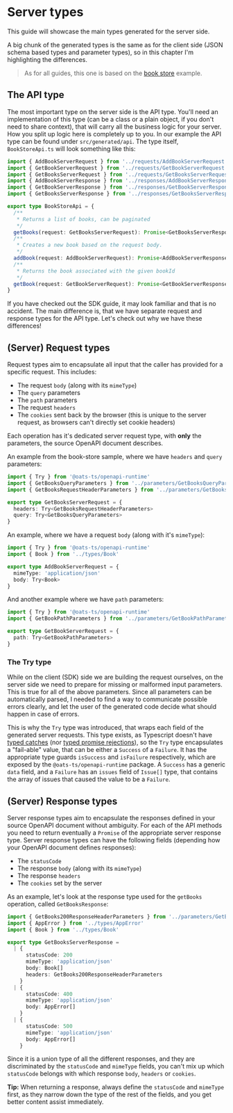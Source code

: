 # Server types

This guide will showcase the main types generated for the server side.

A big chunk of the generated types is the same as for the client side (JSON schema based types and parameter types), so in this chapter I'm highlighting the differences.

> As for all guides, this one is based on the [book store](https://github.com/oats-ts/oats-schemas/blob/master/schemas/book-store.json) example.

## The API type

The most important type on the server side is the API type. You'll need an implementation of this type (can be a class or a plain object, if you don't need to share context), that will carry all the business logic for your server. How you split up logic here is completely up to you. In our example the API type can be found under `src/generated/api`. The type itself, `BookStoreApi.ts` will look something like this:

```typescript
import { AddBookServerRequest } from '../requests/AddBookServerRequest'
import { GetBookServerRequest } from '../requests/GetBookServerRequest'
import { GetBooksServerRequest } from '../requests/GetBooksServerRequest'
import { AddBookServerResponse } from '../responses/AddBookServerResponse'
import { GetBookServerResponse } from '../responses/GetBookServerResponse'
import { GetBooksServerResponse } from '../responses/GetBooksServerResponse'

export type BookStoreApi = {
  /**
   * Returns a list of books, can be paginated
   */
  getBooks(request: GetBooksServerRequest): Promise<GetBooksServerResponse>
  /**
   * Creates a new book based on the request body.
   */
  addBook(request: AddBookServerRequest): Promise<AddBookServerResponse>
  /**
   * Returns the book associated with the given bookId
   */
  getBook(request: GetBookServerRequest): Promise<GetBookServerResponse>
}
```

If you have checked out the SDK guide, it may look familiar and that is no accident. The main difference is, that we have separate request and response types for the API type. Let's check out why we have these differences!

## (Server) Request types

Request types aim to encapsulate all input that the caller has provided for a specific request. This includes:

- The request `body` (along with its `mimeType`)
- The `query` parameters
- The `path` parameters
- The request `headers`
- The `cookies` sent back by the browser (this is unique to the server request, as browsers can't directly set cookie headers)

Each operation has it's dedicated server request type, with **only** the parameters, the source OpenAPI document describes.

An example from the book-store sample, where we have `headers` and `query` parameters:

```typescript
import { Try } from '@oats-ts/openapi-runtime'
import { GetBooksQueryParameters } from '../parameters/GetBooksQueryParameters'
import { GetBooksRequestHeaderParameters } from '../parameters/GetBooksRequestHeaderParameters'

export type GetBooksServerRequest = {
  headers: Try<GetBooksRequestHeaderParameters>
  query: Try<GetBooksQueryParameters>
}
```

An example, where we have a request `body` (along with it's `mimeType`):

```typescript
import { Try } from '@oats-ts/openapi-runtime'
import { Book } from '../types/Book'

export type AddBookServerRequest = {
  mimeType: 'application/json'
  body: Try<Book>
}
```

And another example where we have `path` parameters:

```typescript
import { Try } from '@oats-ts/openapi-runtime'
import { GetBookPathParameters } from '../parameters/GetBookPathParameters'

export type GetBookServerRequest = {
  path: Try<GetBookPathParameters>
}
```

### The Try type

While on the client (SDK) side we are building the request ourselves, on the server side we need to prepare for missing or malformed input parameters. This is true for all of the above parameters. Since all parameters can be automatically parsed, I needed to find a way to communicate possible errors clearly, and let the user of the generated code decide what should happen in case of errors.

This is why the `Try` type was introduced, that wraps each field of the generated server requests. This type exists, as Typescript doesn't have [typed catches](https://github.com/microsoft/TypeScript/issues/8677) (nor [typed promise rejections](https://github.com/microsoft/TypeScript/issues/6283)), so the `Try` type encapsulates a "fail-able" value, that can be either a `Success` of a `Failure`. It has the appropriate type guards `isSuccess` and `isFailure` respectively, which are exposed by the `@oats-ts/openapi-runtime` package. A `Success` has a generic `data` field, and a `Failure` has an `issues` field of `Issue[]` type, that contains the array of issues that caused the value to be a `Failure`.

## (Server) Response types

Server response types aim to encapsulate the responses defined in your source OpenAPI document without ambiguity. For each of the API methods you need to return eventually a `Promise` of the appropriate server response type. Server response types can have the following fields (depending how your OpenAPI document defines responses):

- The `statusCode`
- The response `body` (along with its `mimeType`)
- The response `headers`
- The `cookies` set by the server

As an example, let's look at the response type used for the `getBooks` operation, called `GetBooksResponse`:

```typescript
import { GetBooks200ResponseHeaderParameters } from '../parameters/GetBooks200ResponseHeaderParameters'
import { AppError } from '../types/AppError'
import { Book } from '../types/Book'

export type GetBooksServerResponse =
  | {
      statusCode: 200
      mimeType: 'application/json'
      body: Book[]
      headers: GetBooks200ResponseHeaderParameters
    }
  | {
      statusCode: 400
      mimeType: 'application/json'
      body: AppError[]
    }
  | {
      statusCode: 500
      mimeType: 'application/json'
      body: AppError[]
    }
```

Since it is a union type of all the different responses, and they are discriminated by the `statusCode` and `mimeType` fields, you can't mix up which `statusCode` belongs with which response `body`, `headers` or `cookies`.

**Tip:** When returning a response, always define the `statusCode` and `mimeType` first, as they narrow down the type of the rest of the fields, and you get better content assist immediately.

